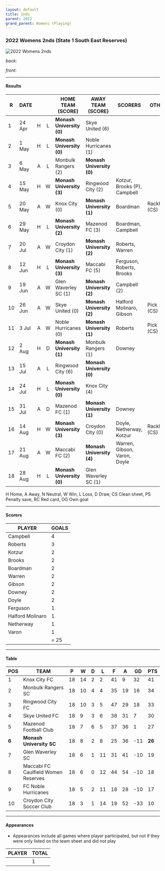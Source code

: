 ```yaml
---
layout: default
title: 2nds
parent: 2022
grand_parent: Womens (Playing)
---
```


### 2022 Womens 2nds (State 1 South East Reserves)

![2022 Womens 2nds](https://photos.smugmug.com/2022/2022-team-photos/i-gsVhqH8/1/c585784e/XL/CAFB9D69-8538-4C99-B8A9-EEA669BC720A-XL.jpg)

_back_: 
 
_front_: 

------------------------

#### Results

| R   | DATE   |     |     | HOME TEAM (SCORE)         | AWAY TEAM (SCORE)         | SCORERS                      | OTHER        |
|-----|--------|:---:|:---:|---------------------------|---------------------------|------------------------------|--------------|
| 1   | 24 Apr |  H  |  L  | **Monash University (0)** | Skye United (6)           |                              |              |
| 2   | 1 May  |  H  |  L  | **Monash University (0)** | Noble Hurricanes (1)      |                              |              |
| 3   | 6 May  |  A  |  L  | Monbulk Rangers (2)       | **Monash University (0)** |                              |              |
| 4   | 15 May |  H  |  W  | **Monash University (3)** | Ringwood City (2)         | Kotzur, Brooks (P), Campbell |              |
| 5   | 20 May |  A  |  W  | Knox City     (0)         | **Monash University (1)** | Boardman                     | Rackham (CS) |
| 6   | 29 May |  H  |  L  | **Monash University (2)** | Mazenod FC (3)            | Boardman, Campbell           |              |
| 7   | 20 Jul |  A  |  W  | Croydon City (1)          | **Monash University (2)** | Roberts, Warren              |              |
| 8   | 12 Jun |  H  |  L  | **Monash University (3)** | Maccabi FC (5)            | Ferguson, Roberts, Brooks    |              |
| 9   | 19 Jun |  A  |  W  | Glen Waverley SC (1)      | **Monash University (2)** | Campbell (2)                 |              |
| 10  | 26 Jun |  A  |  W  | Skye United (0)           | **Monash University (2)** | Halford Molinaro, Gibson     | Pick (CS)    |
| 11  | 3 Jul  |  A  |  W  | Noble Hurricanes (0)      | **Monash University (1)** | Roberts                      | Pick (CS)    |
| 12  | 2 Aug  |  H  |  D  | **Monash University (1)** | Monbulk Rangers (1)       | Downey                       |              |
| 13  | 15 Jul |  A  |  L  | Ringwood City (6)         | **Monash University (0)** |                              |              |
| 14  | 24 Jul |  H  |  L  | **Monash University (0)** | Knox City (4)             |                              |              |
| 15  | 31 Jul |  A  |  D  | Mazenod FC (1)            | **Monash University (1)** | Downey                       |              |
| 16  | 14 Aug |  H  |  W  | **Monash University (3)** | Croydon City (0)          | Doyle, Netherway, Kotzur     | Rackham (CS) |
| 17  | 21 Aug |  A  |  W  | Maccabi FC            (2) | **Monash University (4)** | Warren, Gibson, Varon, Doyle |              |
| 18  | 28 Aug |  H  |  L  | **Monash University (0)** | Glen Waverley SC (1)      |                              |              |

H Home, A Away, N Neutral, W Win, L Loss, D Draw, CS Clean sheet, PS Penalty save, RC Red card, OG Own goal 

------------------------

#### Scorers

| PLAYER           | GOALS |
|------------------|-------|
| Campbell         | 4     |
| Roberts          | 3     |
| Kotzur           | 2     |
| Brooks           | 2     |
| Boardman         | 2     |
| Warren           | 2     |
| Gibson           | 2     |
| Downey           | 2     |
| Doyle            | 2     |
| Ferguson         | 1     |
| Halford Molinaro | 1     |
| Netherway        | 1     |
| Varon            | 1     |
|                  | = 25  |

------------------------

#### Table

| POS   | TEAM                                | P   | W   | D   | L   | F   | A   | GD  | PTS    |
|-------|-------------------------------------|-----|-----|-----|-----|-----|-----|-----|--------|
| 1     | Knox City FC                        | 18  | 14  | 2   | 2   | 41  | 9   | 32  | 41     |
| 2     | Monbulk Rangers SC                  | 18  | 10  | 4   | 4   | 35  | 19  | 16  | 34     |
| 3     | Ringwood City FC                    | 18  | 10  | 3   | 5   | 47  | 29  | 18  | 33     |
| 4     | Skye United FC                      | 18  | 9   | 3   | 6   | 38  | 31  | 7   | 30     |
| 5     | Mazenod Football Club               | 18  | 7   | 6   | 5   | 37  | 36  | 1   | 27     |
| **6** | **Monash University SC**            | 18  | 8   | 2   | 8   | 25  | 36  | -11 | **26** |
| 7     | Glen Waverley SC                    | 18  | 6   | 1   | 11  | 31  | 41  | -10 | 19     |
| 8     | Maccabi FC Caulfield Women Reserves | 18  | 6   | 0   | 12  | 44  | 54  | -10 | 18     |
| 9     | FC Noble Hurricanes                 | 18  | 5   | 2   | 11  | 18  | 28  | -10 | 17     |
| 10    | Croydon City Soccer Club            | 18  | 3   | 1   | 14  | 19  | 52  | -33 | 10     |

------------------------

#### Appearances

* Appearances include all games where player participated,
   but not if they were only listed on the team sheet and did not play

| PLAYER | TOTAL |
|--------|-------|
|        | 1     |
